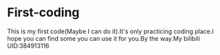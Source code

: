 # First-coding
This is my first code(Maybe I can do it).It's only practicing coding place.I hope you can find some you can use it for you.By the way.My bilibili UID:384913116  
